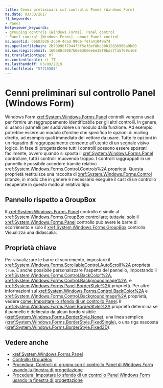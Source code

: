 ```yaml
---
title: Cenni preliminari sul controllo Panel (Windows Form)
ms.date: 03/30/2017
f1_keywords:
- Panel
helpviewer_keywords:
- grouping controls [Windows Forms], Panel control
- Panel control [Windows Forms], about Panel control
ms.assetid: b6b83636-2c39-4dad-89d6-f0fa41049a74
ms.openlocfilehash: 2b70996f7944f3f5ef8ef8bc80015836956a9b00
ms.sourcegitcommit: 160a88c8087b0e63606e6e35f9bd57fa5f69c168
ms.translationtype: MT
ms.contentlocale: it-IT
ms.lasthandoff: 03/09/2019
ms.locfileid: "57715503"
---
```

# <a name="panel-control-overview-windows-forms"></a>Cenni preliminari sul controllo Panel (Windows Form)
Windows Form <xref:System.Windows.Forms.Panel> controlli vengono usati per fornire un raggruppamento identificabile per gli altri controlli. In genere, si usano i pannelli per suddividere un modulo dalla funzione. Ad esempio, potrebbe essere un modulo d'ordine che specifica le opzioni di mailing diretto, ad esempio quali immediato del vettore da usare. Tutte le opzioni in un riquadro di raggruppamento consente all'utente di un segnale visivo logico. In fase di progettazione tutti i controlli possono essere spostati facilmente, ovvero quando si sposta il <xref:System.Windows.Forms.Panel> controllare, tutti i controlli muovendo troppo. I controlli raggruppati in un pannello è possibile accedere tramite relativo <xref:System.Windows.Forms.Control.Controls%2A> proprietà. Questa proprietà restituisce una raccolta di <xref:System.Windows.Forms.Control> istanze, in modo che in genere è necessario eseguire il cast di un controllo recuperate in questo modo al relativo tipo.  
  
## <a name="panel-versus-groupbox"></a>Pannello rispetto a GroupBox  
 Il <xref:System.Windows.Forms.Panel> controllo è simile al <xref:System.Windows.Forms.GroupBox> controllare; tuttavia, solo il <xref:System.Windows.Forms.Panel> controllo può avere le barre di scorrimento e solo il <xref:System.Windows.Forms.GroupBox> controllo Visualizza una didascalia.  
  
## <a name="key-properties"></a>Proprietà chiave  
 Per visualizzare le barre di scorrimento, impostare il <xref:System.Windows.Forms.ScrollableControl.AutoScroll%2A> proprietà `true`. È anche possibile personalizzare l'aspetto del pannello, impostando il <xref:System.Windows.Forms.Control.BackColor%2A>, <xref:System.Windows.Forms.Control.BackgroundImage%2A>, e <xref:System.Windows.Forms.Panel.BorderStyle%2A> proprietà. Per altre informazioni sul <xref:System.Windows.Forms.Control.BackColor%2A> e <xref:System.Windows.Forms.Control.BackgroundImage%2A> proprietà, vedere [come: Impostare lo sfondo di un controllo Panel](how-to-set-the-background-of-a-windows-forms-panel.md). Il <xref:System.Windows.Forms.Panel.BorderStyle%2A> proprietà determina se il pannello è delineato da alcun bordo visibile (<xref:System.Windows.Forms.BorderStyle.None>), una linea semplice (<xref:System.Windows.Forms.BorderStyle.FixedSingle>), o una riga nascosta (<xref:System.Windows.Forms.BorderStyle.Fixed3D>).  
  
## <a name="see-also"></a>Vedere anche
- <xref:System.Windows.Forms.Panel>
- [Controllo GroupBox](groupbox-control-windows-forms.md)
- [Procedura: Controlli di gruppo con il controllo Panel di Windows Form usando la finestra di progettazione](group-controls-with-wf-panel-control-using-the-designer.md)
- [Procedura: Impostare lo sfondo di un controllo Panel Windows Form usando la finestra di progettazione](how-to-set-the-background-of-a-windows-forms-panel-using-the-designer.md)
